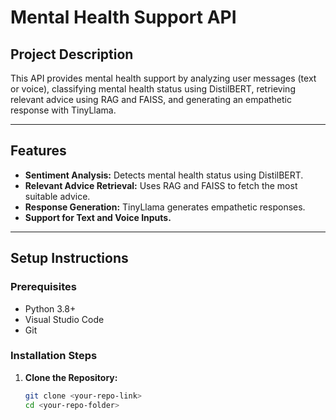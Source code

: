 # Mental Health Support API

##  Project Description
This API provides mental health support by analyzing user messages (text or voice), classifying mental health status using DistilBERT, retrieving relevant advice using RAG and FAISS, and generating an empathetic response with TinyLlama.

---

##  Features
- **Sentiment Analysis:** Detects mental health status using DistilBERT.
- **Relevant Advice Retrieval:** Uses RAG and FAISS to fetch the most suitable advice.
- **Response Generation:** TinyLlama generates empathetic responses.
- **Support for Text and Voice Inputs.**

---

##  Setup Instructions

### Prerequisites
- Python 3.8+
- Visual Studio Code
- Git

### Installation Steps
1. **Clone the Repository:**
   ```bash
   git clone <your-repo-link>
   cd <your-repo-folder>
